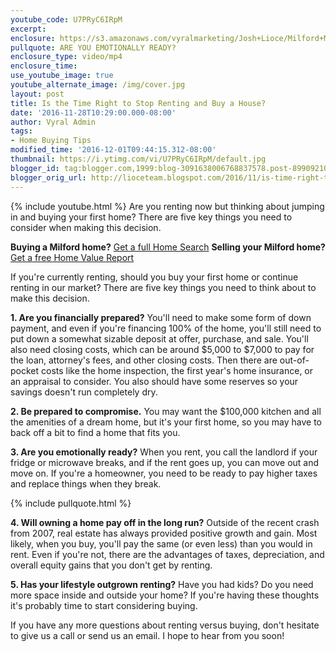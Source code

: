 ```yaml
---
youtube_code: U7PRyC6IRpM
excerpt:
enclosure: https://s3.amazonaws.com/vyralmarketing/Josh+Lioce/Milford+MA+Real+Estate+Agent-+Rent+or+buy%253F+5+key+considerations.mp4
pullquote: ARE YOU EMOTIONALLY READY?
enclosure_type: video/mp4
enclosure_time:
use_youtube_image: true
youtube_alternate_image: /img/cover.jpg
layout: post
title: Is the Time Right to Stop Renting and Buy a House?
date: '2016-11-28T10:29:00.000-08:00'
author: Vyral Admin
tags:
- Home Buying Tips
modified_time: '2016-12-01T09:44:15.312-08:00'
thumbnail: https://i.ytimg.com/vi/U7PRyC6IRpM/default.jpg
blogger_id: tag:blogger.com,1999:blog-3091638006768837578.post-8990921004829618678
blogger_orig_url: http://lioceteam.blogspot.com/2016/11/is-time-right-to-stop-renting-and-buy.html
---
```

{% include youtube.html %}
Are you renting now but thinking about jumping in and buying your first home? There are five key things you need to consider when making this decision.

**Buying a Milford home?** <a href="http://www.lioceteam.com/search/criteria/gp_1/s_2" target="_blank">Get a full Home Search</a>
**Selling your Milford home?** <a href="http://www.eppraisal.com/partner/index/9177/" target="_blank">Get a free Home Value Report</a>

If you're currently renting, should you buy your first home or continue renting in our market? There are five key things you need to think about to make this decision.

**1. Are you financially prepared?** You'll need to make some form of down payment, and even if you're financing 100% of the home, you'll still need to put down a somewhat sizable deposit at offer, purchase, and sale. You'll also need closing costs, which can be around $5,000 to $7,000 to pay for the loan, attorney's fees, and other closing costs. Then there are out-of-pocket costs like the home inspection, the first year's home insurance, or an appraisal to consider. You also should have some reserves so your savings doesn't run completely dry.

**2. Be prepared to compromise.** You may want the $100,000 kitchen and all the amenities of a dream home, but it's your first home, so you may have to back off a bit to find a home that fits you.

**3. Are you emotionally ready?** When you rent, you call the landlord if your fridge or microwave breaks, and if the rent goes up, you can move out and move on. If you're a homeowner, you need to be ready to pay higher taxes and replace things when they break.

{% include pullquote.html %}

**4. Will owning a home pay off in the long run?** Outside of the recent crash from 2007, real estate has always provided positive growth and gain. Most likely, when you buy, you'll pay the same (or even less) than you would in rent. Even if you're not, there are the advantages of taxes, depreciation, and overall equity gains that you don't get by renting.

**5. Has your lifestyle outgrown renting?** Have you had kids? Do you need more space inside and outside your home? If you're having these thoughts it's probably time to start considering buying.

If you have any more questions about renting versus buying, don't hesitate to give us a call or send us an email. I hope to hear from you soon!
